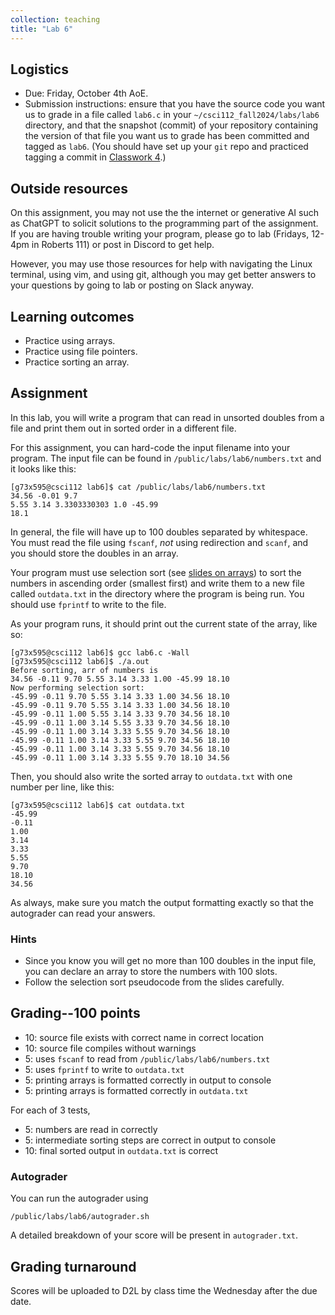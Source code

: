 ```yaml
---
collection: teaching
title: "Lab 6"
---
```


## Logistics
* Due: Friday, October 4th AoE.
* Submission instructions: ensure that you have the source code you want us to
	grade in a file called `lab6.c` in your `~/csci112_fall2024/labs/lab6`
	directory, and that the snapshot (commit) of your repository containing the version of that file you want us to grade has been committed and
	tagged as `lab6`. (You should have set up your `git` repo and practiced tagging a commit in [Classwork 4](https://fangtian-zhong.github.io/teaching/csci112-fall-2024/classwork/classwork4).)

## Outside resources

On this assignment, you may not use the the internet or generative AI such as
ChatGPT to solicit solutions to the programming part of the assignment. If you
are having trouble writing your program, please go to lab (Fridays, 12-4pm in
Roberts 111) or post in Discord to
get help.

However, you may use those resources for help with navigating the Linux
terminal, using vim, and using git, although you may get better answers to your
questions by going to lab or posting on Slack anyway.

## Learning outcomes
* Practice using arrays.
* Practice using file pointers.
* Practice sorting an array.

## Assignment

In this lab, you will write a program that can read in unsorted doubles from a file and print them
out in sorted order in a different file.

For this assignment, you can hard-code the input filename into your program.
The input file can be found in `/public/labs/lab6/numbers.txt` and it looks like this:

```
[g73x595@csci112 lab6]$ cat /public/labs/lab6/numbers.txt
34.56 -0.01 9.7
5.55 3.14 3.3303330303 1.0 -45.99
18.1
```

In general, the file will have up to 100 doubles separated by whitespace. You must
read the file using `fscanf`, *not* using redirection and `scanf`, and you
should store the doubles in an array.

Your program must use selection sort (see [slides on arrays](https://fangtian-zhong.github.io/teaching/csci112-fall-2024/lectures/Chapter7.pdf)) to sort the numbers in ascending order (smallest first) and
write them to a new file called `outdata.txt` in the directory where the program
is being run. You should use `fprintf` to write to the file.

As your program runs, it should print out the current state of
the array, like so:

```
[g73x595@csci112 lab6]$ gcc lab6.c -Wall
[g73x595@csci112 lab6]$ ./a.out
Before sorting, arr of numbers is
34.56 -0.11 9.70 5.55 3.14 3.33 1.00 -45.99 18.10
Now performing selection sort:
-45.99 -0.11 9.70 5.55 3.14 3.33 1.00 34.56 18.10
-45.99 -0.11 9.70 5.55 3.14 3.33 1.00 34.56 18.10
-45.99 -0.11 1.00 5.55 3.14 3.33 9.70 34.56 18.10
-45.99 -0.11 1.00 3.14 5.55 3.33 9.70 34.56 18.10
-45.99 -0.11 1.00 3.14 3.33 5.55 9.70 34.56 18.10
-45.99 -0.11 1.00 3.14 3.33 5.55 9.70 34.56 18.10
-45.99 -0.11 1.00 3.14 3.33 5.55 9.70 34.56 18.10
-45.99 -0.11 1.00 3.14 3.33 5.55 9.70 18.10 34.56
```

Then, you should also write the sorted array to `outdata.txt` with one number
per line, like this:

```
[g73x595@csci112 lab6]$ cat outdata.txt
-45.99
-0.11
1.00
3.14
3.33
5.55
9.70
18.10
34.56
```

As always, make sure you match the output formatting exactly so that the
autograder can read your answers.

### Hints

* Since you know you will get no more than 100 doubles in the input file, you
	can declare an array to store the numbers with 100 slots.
* Follow the selection sort pseudocode from the slides carefully.

## Grading--100 points

* 10: source file exists with correct name in correct location
* 10: source file compiles without warnings
* 5: uses `fscanf` to read from `/public/labs/lab6/numbers.txt`
* 5: uses `fprintf` to write to `outdata.txt`
* 5: printing arrays is formatted correctly in output to console
* 5: printing arrays is formatted correctly in `outdata.txt`

For each of 3 tests,

* 5: numbers are read in correctly
* 5: intermediate sorting steps are correct in output to console
* 10: final sorted output in `outdata.txt` is correct

### Autograder

You can run the autograder using

```
/public/labs/lab6/autograder.sh
```

A detailed breakdown of your score will be present in `autograder.txt`.

## Grading turnaround
Scores will be uploaded to D2L by class time the Wednesday after the due date.

